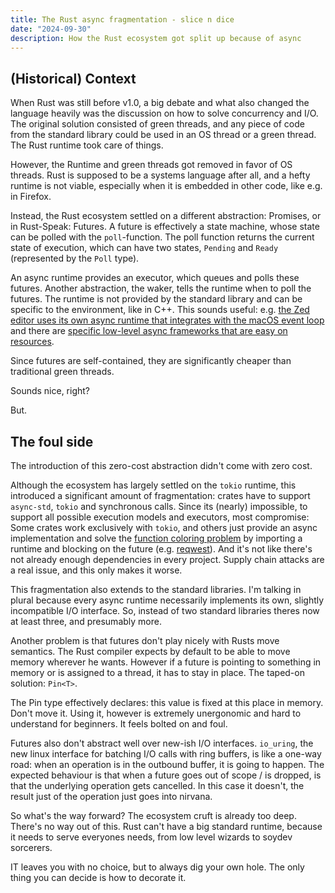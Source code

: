 ```yaml
---
title: The Rust async fragmentation - slice n dice
date: "2024-09-30"
description: How the Rust ecosystem got split up because of async
---
```


## (Historical) Context

When Rust was still before v1.0, a big debate and what also changed the language heavily was the discussion on how to solve concurrency and I/O. The original solution consisted of green threads, and any piece of code from the standard library could be used in an OS thread or a green thread. The Rust runtime took care of things.

However, the Runtime and green threads got removed in favor of OS threads. Rust is supposed to be a systems language after all, and a hefty runtime is not viable, especially when it is embedded in other code, like e.g. in Firefox.

Instead, the Rust ecosystem settled on a different abstraction: Promises, or in Rust-Speak: Futures. A future is effectively a state machine, whose state can be polled with the `poll`-function. The poll function returns the current state of execution, which can have two states, `Pending` and `Ready` (represented by the `Poll` type).

An async runtime provides an executor, which queues and polls these futures. Another abstraction, the waker, tells the runtime when to poll the futures. The runtime is not provided by the standard library and can be specific to the environment, like in C++. This sounds useful: e.g. [the Zed editor uses its own async runtime that integrates with the macOS event loop](https://zed.dev/blog/zed-decoded-async-Rust) and there are [specific low-level async frameworks that are easy on resources](https://github.com/embassy-rs/embassy).

Since futures are self-contained, they are significantly cheaper than traditional green threads.

Sounds nice, right?

But.

## The foul side

The introduction of this zero-cost abstraction didn't come with zero cost.

Although the ecosystem has largely settled on the `tokio` runtime, this introduced a significant amount of fragmentation: crates have to support `async-std`, `tokio` and synchronous calls. Since its (nearly) impossible, to support all possible execution models and executors, most compromise: Some crates work exclusively with `tokio`, and others just provide an async implementation and solve the [function coloring problem](https://journal.stuffwithstuff.com/2015/02/01/what-color-is-your-function/) by importing a runtime and blocking on the future (e.g. [reqwest](https://docs.rs/reqwest/latest/reqwest/blocking/index.html)). And it's not like there's not already enough dependencies in every project. Supply chain attacks are a real issue, and this only makes it worse.

This fragmentation also extends to the standard libraries. I'm talking in plural because every async runtime necessarily implements its own, slightly incompatible I/O interface. So, instead of two standard libraries theres now at least three, and presumably more.

Another problem is that futures don't play nicely with Rusts move semantics. The Rust compiler expects by default to be able to move memory wherever he wants. However if a future is pointing to something in memory or is assigned to a thread, it has to stay in place. The taped-on solution: `Pin<T>`.

The Pin type effectively declares: this value is fixed at this place in memory. Don't move it. Using it, however is extremely unergonomic and hard to understand for beginners. It feels bolted on and foul.

Futures also don't abstract well over new-ish I/O interfaces. `io_uring`, the new linux interface for batching I/O calls with ring buffers, is like a one-way road: when an operation is in the outbound buffer, it is going to happen. The expected behaviour is that when a future goes out of scope / is dropped, is that the underlying operation gets cancelled. In this case it doesn't, the result just of the operation just goes into nirvana.

So what's the way forward? The ecosystem cruft is already too deep. There's no way out of this. Rust can't have a big standard runtime, because it needs to serve everyones needs, from low level wizards to soydev sorcerers.

IT leaves you with no choice, but to always dig your own hole. The only thing you can decide is how to decorate it.
